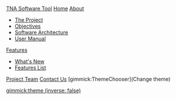 [TNA Software Tool](http://tnasoftware.osu3.com/TNAtoolAPI-Webapp "TNA Software Tool") 
[Home](index.md)
[About]()

  * [The Project](project.md)
  * [Objectives](objectives.md)
  * [Software Architecture](architecture.md)  
  * [User Manual](manual.md)
  
  
[Features]()

 * [What's New](newfeatures.md)
 * [Features List](features.md)

[Project Team](team.md)
[Contact Us](contact.md)
[gimmick:ThemeChooser](Change theme)

[gimmick:theme (inverse: false)](flatly)